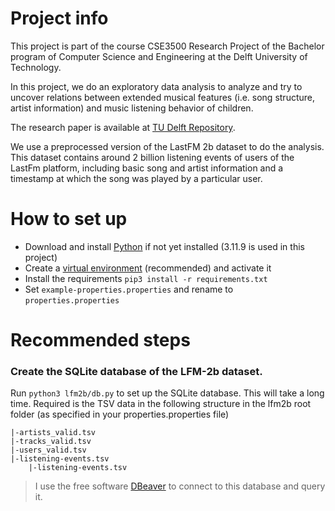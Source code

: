 # Project info

This project is part of the course CSE3500 Research Project of the Bachelor program of Computer Science and Engineering at the Delft University of Technology. 

In this project, we do an exploratory data analysis to analyze and try to uncover relations between extended musical features (i.e. song structure, artist information) and music listening behavior of children. 

The research paper is available at [TU Delft Repository](http://repository.tudelft.nl). 

We use a preprocessed version of the LastFM 2b dataset to do the analysis. 
This dataset contains around 2 billion listening events of users of the LastFm platform, including basic song and artist information and a timestamp at which the song was played by a particular user. 


# How to set up
- Download and install [Python](https://www.python.org/downloads/) if not yet installed (3.11.9 is used in this project)
- Create a [virtual environment](https://docs.python.org/3/library/venv.html) (recommended) and activate it
- Install the requirements `pip3 install -r requirements.txt` 
- Set `example-properties.properties` and rename to `properties.properties` 

# Recommended steps
### Create the SQLite database of the LFM-2b dataset.
Run `python3 lfm2b/db.py` to set up the SQLite database. This will take a long time. Required is the TSV data in the following structure in the lfm2b root folder (as specified in your properties.properties file)

```
|-artists_valid.tsv
|-tracks_valid.tsv
|-users_valid.tsv
|-listening-events.tsv
    |-listening-events.tsv
```

> I use the free software [DBeaver](https://dbeaver.io/) to connect to this database and query it.